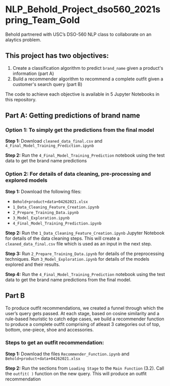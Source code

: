 # NLP_Behold_Project_dso560_2021spring_Team_Gold
Behold partnered with USC’s DSO-560 NLP class to collaborate on an alaytics problem.  

## This project has two objectives:

1. Create a classification algorithm to predict `brand_name` given a product's information (part A)
2. Build a recommender algorithm to recommend a complete outfit given a customer's search query (part B)

The code to achieve each objective is available in 5 Jupyter Notebooks in this repository.

## Part A: Getting predictions of brand name

### Option 1: To simply get the predictions from the final model
**Step 1:** Download `cleaned_data_final.csv` and `4_Final_Model_Training_Prediction.ipynb`

**Step 2:** Run the `4_Final_Model_Training_Prediction` notebook using the test data to get the brand name predictions  


### Option 2: For details of data cleaning, pre-processing and explored models
**Step 1:** Download the following files: 
- `Behold+product+data+04262021.xlsx`
- `1_Data_Cleaning_Feature_Creation.ipynb`
- `2_Prepare_Training_Data.ipynb`
- `3_Model_Exploration.ipynb`
- `4_Final_Model_Training_Prediction.ipynb`

 **Step 2:** Run the `1_Data_Cleaning_Feature_Creation.ipynb` Jupyter Notebook for details of the data cleaning steps. This will create a `cleaned_data_final.csv` file which is used as an input in the next step.

**Step 3:** Run `2_Prepare_Training_Data.ipynb` for details of the preprocessing techniques. Run `3_Model_Exploration.ipynb` for details of the models explored and their results.

**Step 4:** Run the `4_Final_Model_Training_Prediction` notebook using the test data to get the brand name predictions from the final model.

## Part B
To produce outfit recommendations, we created a funnel through which the user’s query gets passed. At each stage, based on cosine similarity and a rule-based heuristic to catch edge cases, we build a recommender function to produce a complete outfit comprising of atleast 3 categories out of top, bottom, one-piece, shoe and accessories. 

### Steps to get an outfit recommendation:

**Step 1:** Download the files `Recommender_Function.ipynb` and `Behold+product+data+04262021.xlsx`

**Step 2:** Run the sections from `Loading Stage` to the `Main Function` (3.2). Call the `outfit( )` function on the new query. This will produce an outfit recommendation

